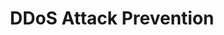 ---
title: "DDoS Attack Prevention"
rank: 3
publications:
  - 1-3-1.md
  - 1-3-2.md
  - 1-3-3.md
  - 1-3-4.md
  - 1-3-5.md
---